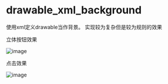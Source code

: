 drawable_xml_background
=======================

使用xml定义drawable当作背景。 实现较为复杂但是较为规则的效果

立体按钮效果

 ![image](https://github.com/drawable_xml_background/tree/master/screenshot/device-2014-08-21-174623.png)
 
 点击效果
 
 ![image](https://github.com/drawable_xml_background/tree/master/screenshot/device-2014-08-21-174656.png)
